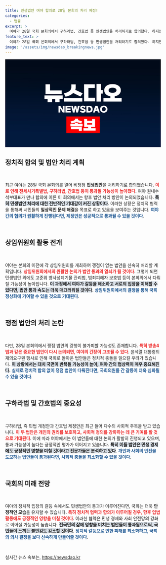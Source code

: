 ```yaml
---
title: 민생법안 여야 합의로 28일 본회의 처리 예정!
categories:
  - 법률
excerpt: >
  여야가 28일 국회 본회의에서 구하라법, 간호법 등 민생법안을 처리하기로 합의했다. 하지만 방송4법 재표결 가능성으로 대치 상황이 지속될 전망. 민생과 정치, 어떤 선택이 기다리고 있을까?
feature_text: >
  여야가 28일 국회 본회의에서 구하라법, 간호법 등 민생법안을 처리하기로 합의했다. 하지만 방송4법 재표결 가능성으로 대치 상황이 지속될 전망. 민생과 정치, 어떤 선택이 기다리고 있을까?
image: '/assets/img/newsdao_breakingnews.jpg'
---
```


<p><img src="/assets/img/newsdao_breakingnews.jpg" alt="koreaapp 속보" /></p>

<h2 data-ke-size="size26">정치적 합의 및 법안 처리 계획</h2>

<p data-ke-size="size16">&nbsp;</p> 

<p>최근 여야는 28일 국회 본회의를 열어 비쟁점 <strong>민생법안</strong>을 처리하기로 합의했습니다. <b><span style="color: #ee2323;">이로 인해 전세사기특별법, 구하라법, 간호법 등이 통과될 가능성이 높아졌다</span></b>. 여야 원내수석부대표가 만나 합의에 이른 이 회의에서는 향후 법안 처리 방안이 논의되었습니다. <b><span style="background-color: #21538527;">특히 민생법안 처리에 대한 전반적인 기대감이 커진 상황이다</span></b>. 이러한 상황은 정치적 협력을 통해써 시민들의 <strong>일상적인 문제 해결</strong>을 목표로 하고 있음을 보여주는 것입니다. <b><span style="color: #1a5490;">여야 간의 협의가 원활하게 진행된다면, 제정안은 성공적으로 통과될 수 있을 것이다</span></b>. </p>

<p data-ke-size="size16">&nbsp;</p> 

<h2 data-ke-size="size26">상임위원회 활동 전개</h2>

<p data-ke-size="size16">&nbsp;</p> 

<p>여야는 본회의 이전에 각 상임위원회를 개최하여 쟁점이 없는 법안을 신속히 처리할 계획입니다. <b><span style="color: #ee2323;">상임위원회에서의 원활한 논의가 법안 통과의 열쇠가 될 것이다</span></b>. 그렇게 되면 민생법안 외에도 고준위 방사성폐기물 관리법, 범죄피해자 보호법 등이 본회의에서 다뤄질 가능성이 높아집니다. <b><span style="background-color: #21538527;">이 과정에서 여야가 갈등을 해소하고 서로의 입장을 이해할 수 있다면, 법안 통과 속도는 더욱 매끄러워질 것이다</span></b>. <b><span style="color: #1a5490;">상임위원회에서의 결정을 통해 국회 정상화에 기여할 수 있을 것으로 기대된다</span></b>.</p>

<p data-ke-size="size16">&nbsp;</p> 

<h2 data-ke-size="size26">쟁점 법안의 처리 논란</h2>

<p data-ke-size="size16">&nbsp;</p> 

<p>다만, 28일 본회의에서 쟁점 법안의 강행이 불가피할 가능성도 존재합니다. <b><span style="color: #ee2323;">특히 방송4법과 같은 중요한 법안이 다시 논의되면, 여야의 긴장이 고조될 수 있다</span></b>. 윤석열 대통령의 재의요구권 행사로 인해 국회로 돌아온 법안들은 정치적 충돌을 일으킬 우려가 있습니다. <b><span style="background-color: #21538527;">이 상황에서는 대치 국면이 반복될 가능성이 높아, 여야 간의 협상력이 매우 중요해진다</span></b>. <b><span style="color: #1a5490;">실제로 정치적 합의 없이 쟁점 법안이 다뤄진다면, 국회의원들 간 갈등이 더욱 심화될 수 있을 것이다</span></b>. </p>

<p data-ke-size="size16">&nbsp;</p> 

<h2 data-ke-size="size26">구하라법 및 간호법의 중요성</h2>

<p data-ke-size="size16">&nbsp;</p> 

<p>구하라법, 즉 민법 개정안과 간호법 제정안은 최근 들어 다수의 사회적 주목을 받고 있습니다. <b><span style="color: #ee2323;">이 두 법안은 개인의 권리를 보호하고, 사회적 정의를 강화하는 데 큰 기여를 할 것으로 기대된다</span></b>. 이에 따라 여야에서는 이 법안들에 대한 논의가 활발히 진행되고 있으며, 통과 가능성이 높다는 긍정적인 평가가 이어지고 있습니다. <b><span style="background-color: #21538527;">특히 이들 법안은 민생 경제에도 긍정적인 영향을 미칠 것이라고 전문가들은 분석하고 있다</span></b>. <b><span style="color: #1a5490;">개인과 사회의 안전을 도모하는 법안들이 통과된다면, 사회적 충돌을 최소화할 수 있을 것이다</span></b>. </p>

<p data-ke-size="size16">&nbsp;</p> 

<h2 data-ke-size="size26">국회의 미래 전망</h2>

<p data-ke-size="size16">&nbsp;</p> 

<p>여야의 정치적 입장의 갈등 속에서도 민생법안의 통과가 이루어진다면, 국회는 더욱 <strong>안정적인 모습</strong>을 유지할 수 있습니다. <b><span style="color: #ee2323;">특히 정치적 협력과 합의가 이루어질 경우, 향후 입법 활동에도 긍정적인 영향을 미칠 것이다</span></b>. 이러한 협력은 민생 경제와 사회 안전망의 강화로 이어질 가능성이 높습니다. <b><span style="background-color: #21538527;">전국민의 삶에 영향을 미치는 법안들이 통과됨으로써, 국민들이 느끼는 불안감도 감소할 것이다</span></b>. <b><span style="color: #1a5490;">정치적 갈등으로 인한 피해를 최소화하고, 국회의 의사 결정을 보다 신속하게 만들어줄 것이다</span></b>. </p>

<p data-ke-size="size16">&nbsp;</p>
실시간 뉴스 속보는, <a href="https://newsdao.kr" rel="dofollow">https://newsdao.kr</a>


